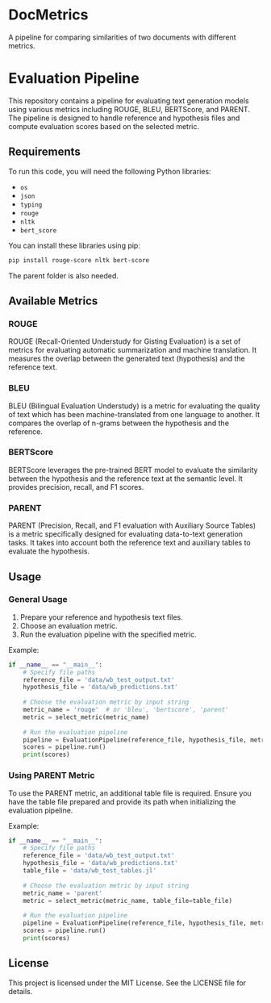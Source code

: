 # DocMetrics
A pipeline for comparing similarities of two documents with different metrics.



# Evaluation Pipeline

This repository contains a pipeline for evaluating text generation models using various metrics including ROUGE, BLEU, BERTScore, and PARENT. The pipeline is designed to handle reference and hypothesis files and compute evaluation scores based on the selected metric.

## Requirements

To run this code, you will need the following Python libraries:
- `os`
- `json`
- `typing`
- `rouge`
- `nltk`
- `bert_score`

You can install these libraries using pip:
```sh
pip install rouge-score nltk bert-score
```

The parent folder is also needed.

## Available Metrics

### ROUGE
ROUGE (Recall-Oriented Understudy for Gisting Evaluation) is a set of metrics for evaluating automatic summarization and machine translation. It measures the overlap between the generated text (hypothesis) and the reference text.

### BLEU
BLEU (Bilingual Evaluation Understudy) is a metric for evaluating the quality of text which has been machine-translated from one language to another. It compares the overlap of n-grams between the hypothesis and the reference.

### BERTScore
BERTScore leverages the pre-trained BERT model to evaluate the similarity between the hypothesis and the reference text at the semantic level. It provides precision, recall, and F1 scores.

### PARENT
PARENT (Precision, Recall, and F1 evaluation with Auxiliary Source Tables) is a metric specifically designed for evaluating data-to-text generation tasks. It takes into account both the reference text and auxiliary tables to evaluate the hypothesis.

## Usage

### General Usage

1. Prepare your reference and hypothesis text files.
2. Choose an evaluation metric.
3. Run the evaluation pipeline with the specified metric.

Example:
```python
if __name__ == "__main__":
    # Specify file paths
    reference_file = 'data/wb_test_output.txt'
    hypothesis_file = 'data/wb_predictions.txt'
    
    # Choose the evaluation metric by input string
    metric_name = 'rouge'  # or 'bleu', 'bertscore', 'parent'
    metric = select_metric(metric_name)
    
    # Run the evaluation pipeline
    pipeline = EvaluationPipeline(reference_file, hypothesis_file, metric)
    scores = pipeline.run()
    print(scores)
```

### Using PARENT Metric

To use the PARENT metric, an additional table file is required. Ensure you have the table file prepared and provide its path when initializing the evaluation pipeline.

Example:
```python
if __name__ == "__main__":
    # Specify file paths
    reference_file = 'data/wb_test_output.txt'
    hypothesis_file = 'data/wb_predictions.txt'
    table_file = 'data/wb_test_tables.jl'
    
    # Choose the evaluation metric by input string
    metric_name = 'parent'
    metric = select_metric(metric_name, table_file=table_file)
    
    # Run the evaluation pipeline
    pipeline = EvaluationPipeline(reference_file, hypothesis_file, metric, table_file=table_file)
    scores = pipeline.run()
    print(scores)
```


## License

This project is licensed under the MIT License. See the LICENSE file for details.
